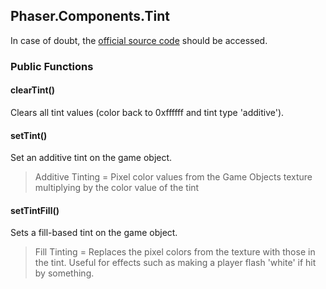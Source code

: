 ## Phaser.Components.Tint

In case of doubt, the [official source code](https://github.com/photonstorm/phaser) should be accessed.

### Public Functions

#### clearTint()
Clears all tint values (color back to 0xffffff and tint type 'additive').

#### setTint()
Set an additive tint on the game object.

> Additive Tinting = Pixel color values from the Game Objects texture multiplying
by the color value of the tint

#### setTintFill()
Sets a fill-based tint on the game object.

> Fill Tinting = Replaces the pixel colors from the texture with those in the tint.
> Useful for effects such as making a player flash 'white' if hit by something.
